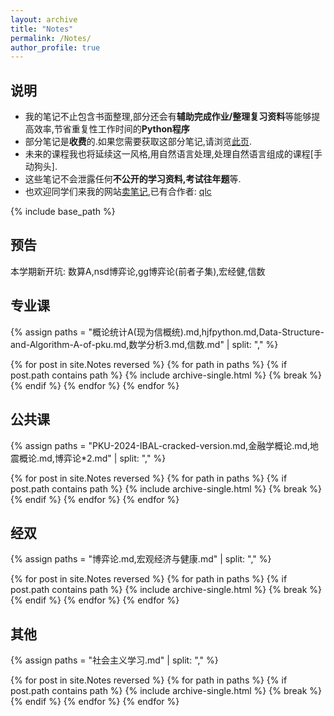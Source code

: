 ```yaml
---
layout: archive
title: "Notes"
permalink: /Notes/
author_profile: true
---
```



## 说明

- 我的笔记不止包含书面整理,部分还会有**辅助完成作业/整理复习资料**等能够提高效率,节省重复性工作时间的**Python程序**
- 部分笔记是**收费**的.如果您需要获取这部分笔记,请浏览[此页](https://iculizhi.github.io/Notes/notes).
- 未来的课程我也将延续这一风格,用自然语言处理,处理自然语言组成的课程[手动狗头].
- 这些笔记不会泄露任何**不公开的学习资料,考试往年题**等.
- 也欢迎同学们来我的网站[卖笔记](https://iculizhi.github.io/Notes/notes),已有合作者: [qlc](https://github.com/Achyutace)


{% include base_path %}
## 预告

本学期新开坑: 数算A,nsd博弈论,gg博弈论(前者子集),宏经健,信数

## 专业课

{% assign paths = "概论统计A(现为信概统).md,hjfpython.md,Data-Structure-and-Algorithm-A-of-pku.md,数学分析3.md,信数.md" | split: "," %}

{% for post in site.Notes reversed %}
  {% for path in paths %}
    {% if post.path contains path %}
      {% include archive-single.html %}
      {% break %}
    {% endif %}
  {% endfor %}
{% endfor %}


## 公共课
{% assign paths = "PKU-2024-IBAL-cracked-version.md,金融学概论.md,地震概论.md,博弈论*2.md" | split: "," %}

{% for post in site.Notes reversed %}
  {% for path in paths %}
    {% if post.path contains path %}
      {% include archive-single.html %}
      {% break %}
    {% endif %}
  {% endfor %}
{% endfor %}

## 经双
{% assign paths = "博弈论.md,宏观经济与健康.md" | split: "," %}

{% for post in site.Notes reversed %}
  {% for path in paths %}
    {% if post.path contains path %}
      {% include archive-single.html %}
      {% break %}
    {% endif %}
  {% endfor %}
{% endfor %}

## 其他
{% assign paths = "社会主义学习.md" | split: "," %}

{% for post in site.Notes reversed %}
  {% for path in paths %}
    {% if post.path contains path %}
      {% include archive-single.html %}
      {% break %}
    {% endif %}
  {% endfor %}
{% endfor %}

<script src="https://giscus.app/client.js"
        data-repo="ICUlizhi/ICUlizhi.github.io"
        data-repo-id="R_kgDOKfCXRQ"
        data-category="Announcements"
        data-category-id="DIC_kwDOKfCXRc4CknGa"
        data-mapping="url"
        data-strict="0"
        data-reactions-enabled="1"
        data-emit-metadata="1"
        data-input-position="top"
        data-theme="light"
        data-lang="zh-CN"
        data-loading="lazy"
        crossorigin="anonymous"
        async>
</script>